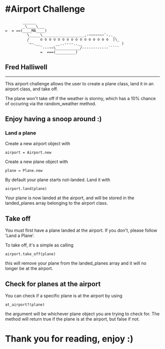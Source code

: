 #Airport Challenge
=================

```
        ______
        _\____\___
=  = ==(____MA____)
          \_____\___________________,-~~~~~~~`-.._
          /     o o o o o o o o o o o o o o o o  |\_
          `~-.__       __..----..__                  )
                `---~~\___________/------------`````
                =  ===(_________)

```

## Fred Halliwell
---------

This airport challenge allows the user to create a plane class, land it in an airport class, and take off.

The plane won't take off if the weather is stormy, which has a 10% chance of occuring via the random_weather method.

Enjoy having a snoop around :)
---------
### Land a plane

Create a new airport object with

```
airport = Airport.new
```

Create a new plane object with

```
plane = Plane.new
```

By default your plane starts not-landed. Land it with

```
airport.land(plane)
```

Your plane is now landed at the airport, and will be stored in the landed_planes array belonging to the airport class.

## Take off

You must first have a plane landed at the airport. If you don't, please follow 'Land a Plane'.

To take off, it's a simple as calling

```
airport.take_off(plane)
```

this will remove your plane from the landed_planes array and it will no longer be at the airport.

## Check for planes at the airport

You can check if a specific plane is at the airport by using 

```
at_airport?(plane)
```

the argument will be whichever plane object you are trying to check for. The method will return true if the plane is at the airport, but false if not.

# Thank you for reading, enjoy :)
